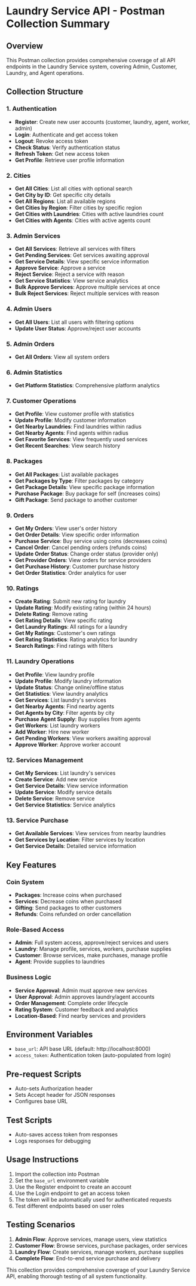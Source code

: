 # Laundry Service API - Postman Collection Summary

## Overview
This Postman collection provides comprehensive coverage of all API endpoints in the Laundry Service system, covering Admin, Customer, Laundry, and Agent operations.

## Collection Structure

### 1. Authentication
- **Register**: Create new user accounts (customer, laundry, agent, worker, admin)
- **Login**: Authenticate and get access token
- **Logout**: Revoke access token
- **Check Status**: Verify authentication status
- **Refresh Token**: Get new access token
- **Get Profile**: Retrieve user profile information

### 2. Cities
- **Get All Cities**: List all cities with optional search
- **Get City by ID**: Get specific city details
- **Get All Regions**: List all available regions
- **Get Cities by Region**: Filter cities by specific region
- **Get Cities with Laundries**: Cities with active laundries count
- **Get Cities with Agents**: Cities with active agents count

### 3. Admin Services
- **Get All Services**: Retrieve all services with filters
- **Get Pending Services**: Get services awaiting approval
- **Get Service Details**: View specific service information
- **Approve Service**: Approve a service
- **Reject Service**: Reject a service with reason
- **Get Service Statistics**: View service analytics
- **Bulk Approve Services**: Approve multiple services at once
- **Bulk Reject Services**: Reject multiple services with reason

### 4. Admin Users
- **Get All Users**: List all users with filtering options
- **Update User Status**: Approve/reject user accounts

### 5. Admin Orders
- **Get All Orders**: View all system orders

### 6. Admin Statistics
- **Get Platform Statistics**: Comprehensive platform analytics

### 7. Customer Operations
- **Get Profile**: View customer profile with statistics
- **Update Profile**: Modify customer information
- **Get Nearby Laundries**: Find laundries within radius
- **Get Nearby Agents**: Find agents within radius
- **Get Favorite Services**: View frequently used services
- **Get Recent Searches**: View search history

### 8. Packages
- **Get All Packages**: List available packages
- **Get Packages by Type**: Filter packages by category
- **Get Package Details**: View specific package information
- **Purchase Package**: Buy package for self (increases coins)
- **Gift Package**: Send package to another customer

### 9. Orders
- **Get My Orders**: View user's order history
- **Get Order Details**: View specific order information
- **Purchase Service**: Buy service using coins (decreases coins)
- **Cancel Order**: Cancel pending orders (refunds coins)
- **Update Order Status**: Change order status (provider only)
- **Get Provider Orders**: View orders for service providers
- **Get Purchase History**: Customer purchase history
- **Get Order Statistics**: Order analytics for user

### 10. Ratings
- **Create Rating**: Submit new rating for laundry
- **Update Rating**: Modify existing rating (within 24 hours)
- **Delete Rating**: Remove rating
- **Get Rating Details**: View specific rating
- **Get Laundry Ratings**: All ratings for a laundry
- **Get My Ratings**: Customer's own ratings
- **Get Rating Statistics**: Rating analytics for laundry
- **Search Ratings**: Find ratings with filters

### 11. Laundry Operations
- **Get Profile**: View laundry profile
- **Update Profile**: Modify laundry information
- **Update Status**: Change online/offline status
- **Get Statistics**: View laundry analytics
- **Get Services**: List laundry's services
- **Get Nearby Agents**: Find nearby agents
- **Get Agents by City**: Filter agents by city
- **Purchase Agent Supply**: Buy supplies from agents
- **Get Workers**: List laundry workers
- **Add Worker**: Hire new worker
- **Get Pending Workers**: View workers awaiting approval
- **Approve Worker**: Approve worker account

### 12. Services Management
- **Get My Services**: List laundry's services
- **Create Service**: Add new service
- **Get Service Details**: View service information
- **Update Service**: Modify service details
- **Delete Service**: Remove service
- **Get Service Statistics**: Service analytics

### 13. Service Purchase
- **Get Available Services**: View services from nearby laundries
- **Get Services by Location**: Filter services by location
- **Get Service Details**: Detailed service information

## Key Features

### Coin System
- **Packages**: Increase coins when purchased
- **Services**: Decrease coins when purchased
- **Gifting**: Send packages to other customers
- **Refunds**: Coins refunded on order cancellation

### Role-Based Access
- **Admin**: Full system access, approve/reject services and users
- **Laundry**: Manage profile, services, workers, purchase supplies
- **Customer**: Browse services, make purchases, manage profile
- **Agent**: Provide supplies to laundries

### Business Logic
- **Service Approval**: Admin must approve new services
- **User Approval**: Admin approves laundry/agent accounts
- **Order Management**: Complete order lifecycle
- **Rating System**: Customer feedback and analytics
- **Location-Based**: Find nearby services and providers

## Environment Variables
- `base_url`: API base URL (default: http://localhost:8000)
- `access_token`: Authentication token (auto-populated from login)

## Pre-request Scripts
- Auto-sets Authorization header
- Sets Accept header for JSON responses
- Configures base URL

## Test Scripts
- Auto-saves access token from responses
- Logs responses for debugging

## Usage Instructions
1. Import the collection into Postman
2. Set the `base_url` environment variable
3. Use the Register endpoint to create an account
4. Use the Login endpoint to get an access token
5. The token will be automatically used for authenticated requests
6. Test different endpoints based on user roles

## Testing Scenarios
1. **Admin Flow**: Approve services, manage users, view statistics
2. **Customer Flow**: Browse services, purchase packages, order services
3. **Laundry Flow**: Create services, manage workers, purchase supplies
4. **Complete Flow**: End-to-end service purchase and delivery

This collection provides comprehensive coverage of your Laundry Service API, enabling thorough testing of all system functionality.
